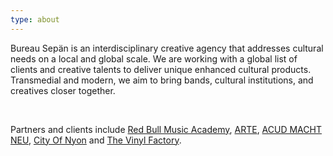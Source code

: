 ```yaml
---
type: about
---
```

Bureau Sepän is an interdisciplinary creative agency that addresses cultural needs on a local and global scale. We are working with a global list of clients and creative talents to deliver unique enhanced cultural products. Transmedial and modern, we aim to bring bands, cultural institutions, and creatives closer together.

</br>

Partners and clients include [Red Bull Music Academy](http://www.redbullmusicacademy.com/), [ARTE](https://www.arte.tv/), [ACUD MACHT NEU](http://acudmachtneu.de/), [City Of Nyon](https://www.nyon.ch/fr/index.php) and [The Vinyl Factory](https://thevinylfactory.coma/).
